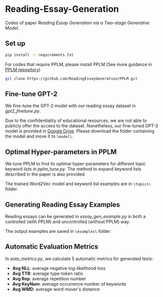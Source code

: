 # Reading-Essay-Generation

Codes of paper *Reading Essay Generation via a Two-stage Generative Model*. 

## Set up

```bash
pip install -r requirements.txt
```

For codes that require PPLM, please install PPLM (See more guidance in [PPLM repository](https://github.com/ReadingEssayGeneration/PPLM))

```bash
git clone https://github.com/ReadingEssayGeneration/PPLM.git
```

## Fine-tune GPT-2

We fine-tune the GPT-2 model with our reading essay dataset in *gpt2_finetune.py*. 

Due to the confidentiality of educational resources, we are not able to publicly offer the access to the dataset. Nonetheless, our fine-tuned GPT-2 model is provided in [Google Drive](https://drive.google.com/drive/folders/1_fqua3n-axGPAUPjbL-0sisNbq0dMDd2?usp=sharing). Please download the folder containing the model and move it to `\model\`. 

## Optimal Hyper-parameters in PPLM

We tune PPLM to find its optimal hyper-parameters for different topic keyword lists in *pplm_tune.py*. The method to expand keyword lists described in the paper is also provided. 

The trained Word2Vec model and keyword list examples are in `\topics\` folder. 

## Generating Reading Essay Examples

Reading essays can be generated in *essay_gen_example.py* in both a controlled (with PPLM) and uncontrolled (without PPLM) way. 

The output examples are saved in `\examples\` folder. 

## Automatic Evaluation Metrics

In *auto_metrics.py*, we calculate 5 automatic metrics for generated texts: 
- **Avg NLL**: average negative log-likelihood loss
- **Avg TTR**: average type-token ratio
- **Avg Rep**: average repetition number
- **Avg KeyNum**: average occurrence number of keywords
- **Avg WMD**: average word mover's distance


